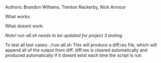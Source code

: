 Authors: Brandon Williams, Trenton Rackerby, Nick Armour

What works:

What doesnt work:

*Note! 
run-all.sh needs to be updated for project 3 testing*

To test all test cases:
./run-all.sh
This will produce a diff.res file, which will append all of the output from diff. diff.res is cleared automatically and produced automatically if it doesnt exist each time the script is run. 
